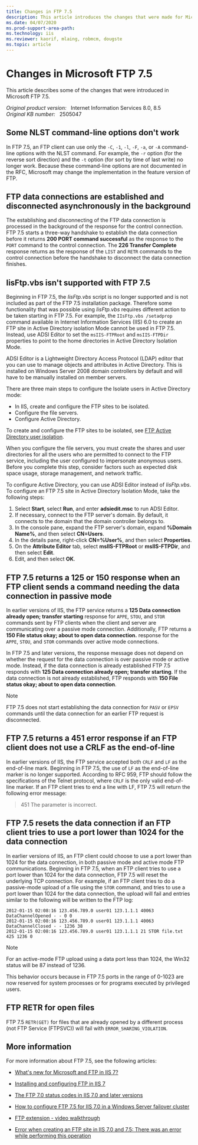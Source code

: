 ```yaml
---
title: Changes in FTP 7.5
description: This article introduces the changes that were made for Microsoft FTP 7.5.
ms.date: 04/07/2020
ms.prod-support-area-path: 
ms.technology: iis
ms.reviewer: kaorif, mlaing, robmcm, dougste
ms.topic: article
---
```

# Changes in Microsoft FTP 7.5

This article describes some of the changes that were introduced in Microsoft FTP 7.5.

_Original product version:_ &nbsp; Internet Information Services 8.0, 8.5  
_Original KB number:_ &nbsp; 2505047

## Some NLST command-line options don't work

In FTP 7.5, an FTP client can use only the `-C`, `-1`, `-l`, `-F`, `-a`, or `-A` command-line options with the NLST command. For example, the `-r` option (for the reverse sort direction) and the `-t` option (for sort by time of last write) no longer work. Because these command-line options are not documented in the RFC, Microsoft may change the implementation in the feature version of FTP.

## FTP data connections are established and disconnected asynchronously in the background

The establishing and disconnecting of the FTP data connection is processed in the background of the response for the control connection. FTP 7.5 starts a three-way handshake to establish the data connection before it returns **200 PORT command successful** as the response to the `PORT` command to the control connection. The **226 Transfer Complete** response returns as the response of the `LIST` and `RETR` commands to the control connection before the handshake to disconnect the data connection finishes.

## IisFtp.vbs isn't supported with FTP 7.5

Beginning in FTP 7.5, the *IisFtp.vbs* script is no longer supported and is not included as part of the FTP 7.5 installation package. Therefore some functionality that was possible using *IisFtp.vbs* requires different action to be taken starting in FTP 7.5. For example, the `IIsFtp.vbs /setadprop` command available in Internet Information Services (IIS) 6.0 to create an FTP site in Active Directory isolation Mode cannot be used in FTP 7.5. Instead, use ADSI Editor to set the `msIIS-FTPRoot` and `msIIS-FTPDir` properties to point to the home directories in Active Directory Isolation Mode.

ADSI Editor is a Lightweight Directory Access Protocol (LDAP) editor that you can use to manage objects and attributes in Active Directory. This is installed on Windows Server 2008 domain controllers by default and will have to be manually installed on member servers.

There are three main steps to configure the Isolate users in Active Directory mode:

- In IIS, create and configure the FTP sites to be isolated.
- Configure the file servers.
- Configure Active Directory.

To create and configure the FTP sites to be isolated, see [FTP Active Directory user isolation](/iis/configuration/system.applicationHost/sites/site/ftpServer/userIsolation/activeDirectory).

When you configure the file servers, you must create the shares and user directories for all the users who are permitted to connect to the FTP service, including the user configured to impersonate anonymous users. Before you complete this step, consider factors such as expected disk space usage, storage management, and network traffic.

To configure Active Directory, you can use ADSI Editor instead of *IisFtp.vbs*. To configure an FTP 7.5 site in Active Directory Isolation Mode, take the following steps:

1. Select **Start**, select **Run**, and enter **adsiedit.msc** to run ADSI Editor.
2. If necessary, connect to the FTP server's domain. By default, it connects to the domain that the domain controller belongs to.
3. In the console pane, expand the FTP server's domain, expand **%Domain Name%**, and then select **CN=Users**.
4. In the details pane, right-click **CN=%User%**, and then select **Properties**.
5. On the **Attribute Editor** tab, select **msIIS-FTPRoot** or **msIIS-FTPDir**, and then select **Edit**.
6. Edit, and then select **OK**.

## FTP 7.5 returns a 125 or 150 response when an FTP client sends a command needing the data connection in passive mode

In earlier versions of IIS, the FTP service returns a **125 Data connection already open; transfer starting** response for `APPE`, `STOU`, and `STOR` commands sent by FTP clients when the client and server are communicating over a passive mode connection. Additionally, FTP returns a **150 File status okay; about to open data connection.** response for the `APPE`, `STOU`, and `STOR` commands over active mode connections.

In FTP 7.5 and later versions, the response message does not depend on whether the request for the data connection is over passive mode or active mode. Instead, if the data connection is already established FTP 7.5 responds with **125 Data connection already open; transfer starting**. If the data connection is not already established, FTP responds with **150 File status okay; about to open data connection**.

> [!NOTE]
> FTP 7.5 does not start establishing the data connection for `PASV` or `EPSV` commands until the data connection for an earlier FTP request is disconnected.

## FTP 7.5 returns a 451 error response if an FTP client does not use a CRLF as the end-of-line

In earlier versions of IIS, the FTP service accepted both `CRLF` and `LF` as the end-of-line mark. Beginning in FTP 7.5, the use of `LF` as the end-of-line marker is no longer supported. According to RFC 959, FTP should follow the specifications of the Telnet protocol, where `CRLF` is the only valid end-of-line marker. If an FTP client tries to end a line with LF, FTP 7.5 will return the following error message:

> 451 The parameter is incorrect.

## FTP 7.5 resets the data connection if an FTP client tries to use a port lower than 1024 for the data connection

In earlier versions of IIS, an FTP client could choose to use a port lower than 1024 for the data connection, in both passive mode and active mode FTP communications. Beginning in FTP 7.5, when an FTP client tries to use a port lower than 1024 for the data connection, FTP 7.5 will reset the underlying TCP connection. For example, if an FTP client tries to do a passive-mode upload of a file using the `STOR` command, and tries to use a port lower than 1024 for the data connection, the upload will fail and entries similar to the following will be written to the FTP log:

```console
2012-01-15 02:08:16 123.456.789.0 user01 123.1.1.1 40063 DataChannelOpened - - 0 0
2012-01-15 02:08:16 123.456.789.0 user01 123.1.1.1 40063 DataChannelClosed - - 1236 38
2012-01-15 02:08:16 123.456.789.0 user01 123.1.1.1 21 STOR file.txt 425 1236 0
```

> [!NOTE]
> For an active-mode FTP upload using a data port less than 1024, the Win32 status will be 87 instead of 1236.

This behavior occurs because in FTP 7.5 ports in the range of 0-1023 are now reserved for system processes or for programs executed by privileged users.

## FTP RETR for open files

FTP 7.5 `RETR(GET)` for files that are already opened by a different process (not FTP Service (FTPSVC)) will fail with `ERROR_SHARING_VIOLATION`.

## More information

For more information about FTP 7.5, see the following articles:

- [What's new for Microsoft and FTP in IIS 7?](/iis/get-started/whats-new-in-iis-7/what39s-new-for-microsoft-and-ftp-in-iis-7)

- [Installing and configuring FTP in IIS 7](/iis/install/installing-publishing-technologies/installing-and-configuring-ftp-7-on-iis-7)

- [The FTP 7.0 status codes in IIS 7.0 and later versions](https://support.microsoft.com/help/969061)

- [How to configure FTP 7.5 for IIS 7.0 in a Windows Server failover cluster](https://support.microsoft.com/help/974603)

- [FTP extension - video walkthrough](/iis/publish/using-the-ftp-service/ftp-extension-video-walkthrough)

- [Error when creating an FTP site in IIS 7.0 and 7.5: There was an error while performing this operation](https://support.microsoft.com/help/2505017)
